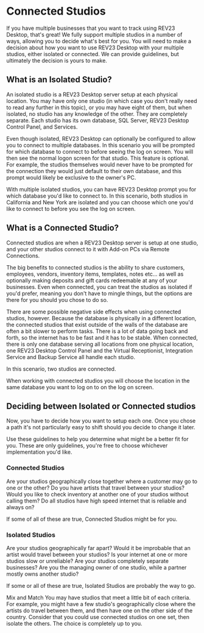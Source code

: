 # Connected Studios

If you have multiple businesses that you want to track using REV23 Desktop, that's great! We fully support multiple studios in a number of ways, allowing you to decide what's best for you. You will need to make a decision about how you want to use REV23 Desktop with your multiple studios, either isolated or connected. We can provide guidelines, but ultimately the decision is yours to make.

## What is an Isolated Studio?

An isolated studio is a REV23 Desktop server setup at each physical location. You may have only one studio (in which case you don't really need to read any further in this topic), or you may have eight of them, but when isolated, no studio has any knowledge of the other. They are completely separate. Each studio has its own database, SQL Server, REV23 Desktop Control Panel, and Services.

Even though isolated, REV23 Desktop can optionally be configured to allow you to connect to multiple databases. In this scenario you will be prompted for which database to connect to before seeing the log on screen. You will then see the normal logon screen for that studio.  This feature is optional. For example, the studios themselves would never have to be prompted for the connection they would just default to their own database, and this prompt would likely be exclusive to the owner's PC.

With multiple isolated studios, you can have REV23 Desktop prompt you for which database you'd like to connect to.
In this scenario, both studios in California and New York are isolated and you can choose which one you'd like to connect to before you see the log on screen.

## What is a Connected Studio?

Connected studios are when a REV23 Desktop server is setup at one studio, and your other studios connect to it with Add-on PCs via Remote Connections.

The big benefits to connected studios is the ability to share customers, employees, vendors, inventory items, templates, notes etc... as well as optionally making deposits and gift cards redeemable at any of your businesses. Even when connected, you can treat the studios as isolated if you'd prefer, meaning you don't have to mingle things, but the options are there for you should you chose to do so.

There are some possible negative side effects when using connected studios, however. Because the database is physically in a different location, the connected studios that exist outside of the walls of the database are often a bit slower to perform tasks. There is a lot of data going back and forth, so the internet has to be fast and it has to be stable. When connected, there is only one database serving all locations from one physical location, one REV23 Desktop Control Panel and the Virtual Receptionist, Integration Service and Backup Service all handle each studio.

In this scenario, two studios are connected.

When working with connected studios you will choose the location in the same database you want to log on to on the log on screen.

## Deciding between Isolated or Connected studios

Now, you have to decide how you want to setup each one. Once you chose a path it's not particularly easy to shift should you decide to change it later.

Use these guidelines to help you determine what might be a better fit for you. These are only guidelines, you're free to choose whichever implementation you'd like.

### Connected Studios

Are your studios geographically close together where a customer may go to one or the other?
Do you have artists that travel between your studios?
Would you like to check inventory at another one of your studios without calling them?
Do all studios have high speed internet that is reliable and always on?

If some of all of these are true, Connected Studios might be for you. 

### Isolated Studios

Are your studios geographically far apart?
Would it be improbable that an artist would travel between your studios?
Is your internet at one or more studios slow or unreliable?
Are your studios completely separate businesses?
Are you the managing owner of one studio, while a partner mostly owns another studio?

If some or all of these are true, Isolated Studios are probably the way to go.

Mix and Match
You may have studios that meet a little bit of each criteria. For example, you might have a few studio's geographically close where the artists do travel between them, and then have one on the other side of the country. Consider that you could use connected studios on one set, then isolate the others. The choice is completely up to you.